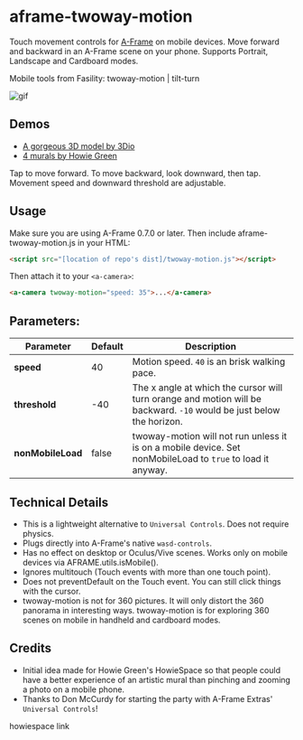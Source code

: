 # aframe-twoway-motion 

Touch movement controls for [A-Frame](http://aframe.io) on mobile devices.
Move forward and backward in an A-Frame scene on your phone. 
Supports Portrait, Landscape and Cardboard modes.

Mobile tools from Fasility: twoway-motion | tilt-turn

![gif](https://fasility.com/components/twoway-motion/demos/fancy-house.gif)

## Demos

- [A gorgeous 3D model by 3Dio](https://fasility.com/components/twoway-motion/demos/fancy-house.html)
- [4 murals by Howie Green](https://fasility.com/howie)

Tap to move forward. To move backward, look downward, then tap.  
Movement speed and downward threshold are adjustable.  

## Usage 

Make sure you are using A-Frame 0.7.0 or later. Then include aframe-twoway-motion.js in your HTML:
```html
<script src="[location of repo's dist]/twoway-motion.js"></script>
```

Then attach it to your `<a-camera>`: 
```html
<a-camera twoway-motion="speed: 35">...</a-camera>
```


## Parameters:

**Parameter** | **Default** | **Description**
------------ | ------------- | --------------
**speed** | 40 | Motion speed. `40` is an brisk walking pace. 
**threshold** | -40 | The x angle at which the cursor will turn orange and motion will be backward. `-10` would be just below the horizon.
**nonMobileLoad** | false | twoway-motion will not run unless it is on a mobile device. Set nonMobileLoad to `true` to load it anyway. 


## Technical Details

- This is a lightweight alternative to `Universal Controls`. Does not require physics. 
- Plugs directly into A-Frame's native `wasd-controls`.
- Has no effect on desktop or Oculus/Vive scenes. Works only on mobile devices via AFRAME.utils.isMobile(). 
- Ignores multitouch (Touch events with more than one touch point). 
- Does not preventDefault on the Touch event. You can still click things with the cursor. 
- twoway-motion is not for 360 pictures. It will only distort the 360 panorama in interesting ways. twoway-motion is for exploring 360 scenes on mobile in handheld and cardboard modes. 

## Credits
- Initial idea made for Howie Green's HowieSpace so that people could have a better experience of an artistic mural than pinching and zooming a photo on a mobile phone. 
- Thanks to Don McCurdy for starting the party with A-Frame Extras' `Universal Controls`! 

howiespace link 
